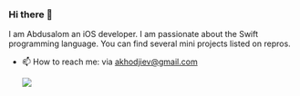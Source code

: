 ### Hi there 👋







I am Abdusalom an iOS developer. I am passionate about the Swift programming language. You can find several mini projects listed on repros. 

- 📫 How to reach me: via akhodjiev@gmail.com

  ![](https://komarev.com/ghpvc/?username=AbdusalomH)

